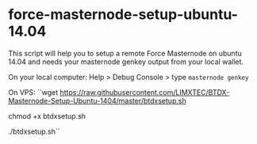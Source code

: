 # force-masternode-setup-ubuntu-14.04
This script will help you to setup a remote Force Masternode on ubuntu 14.04 and needs your masternode genkey output from your local wallet. 

On your local computer:
Help > Debug Console > type ``masternode genkey``

On VPS:
``wget https://raw.githubusercontent.com/LIMXTEC/BTDX-Masternode-Setup-Ubuntu-1404/master/btdxsetup.sh

chmod +x btdxsetup.sh

./btdxsetup.sh``
